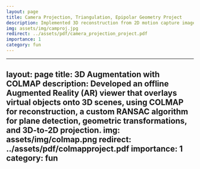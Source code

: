 ```yaml
---
layout: page
title: Camera Projection, Triangulation, Epipolar Geometry Project
description: Implemented 3D reconstruction from 2D motion capture images, using camera calibration, triangulation, and the eight-point algorithm to derive spatial information and understand relationships.
img: assets/img/camproj.jpg
redirect: ../assets/pdf/camera_projection_project.pdf
importance: 1
category: fun
---
```


---
layout: page
title: 3D Augmentation with COLMAP
description: Developed an offline Augmented Reality (AR) viewer that overlays virtual objects onto 3D scenes, using COLMAP for reconstruction, a custom RANSAC algorithm for plane detection, geometric transformations, and 3D-to-2D projection.
img: assets/img/colmap.png
redirect: ../assets/pdf/colmapproject.pdf
importance: 1
category: fun
--- 